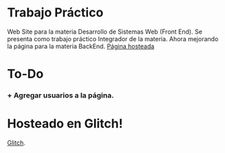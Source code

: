 # Trabajo Práctico

Web Site para la materia Desarrollo de Sistemas Web (Front End). Se presenta como trabajo práctico Integrador de la materia.
Ahora mejorando la página para la materia BackEnd.
[Página hosteada](https://languid-mountain-land.glitch.me/)

# To-Do

### + Agregar usuarios a la página.

# Hosteado en Glitch!

[Glitch](https://glitch.com).
